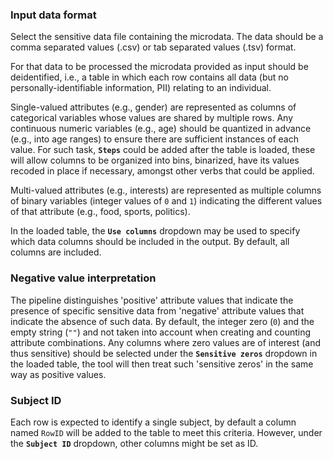 ### Input data format

Select the sensitive data file containing the microdata. The data should be a comma separated values (.csv) or tab separated values (.tsv) format.

For that data to be processed the microdata provided as input should be deidentified, i.e., a table in which each row contains all data (but no personally-identifiable information, PII) relating to an individual.

Single-valued attributes (e.g., gender) are represented as columns of categorical variables whose values are shared by multiple rows. Any continuous numeric variables (e.g., age) should be quantized in advance (e.g., into age ranges) to ensure there are sufficient instances of each value. For such task, **`Steps`** could be added after the table is loaded, these will allow columns to be organized into bins, binarized, have its values recoded in place if necessary, amongst other verbs that could be applied.

Multi-valued attributes (e.g., interests) are represented as multiple columns of binary variables (integer values of `0` and `1`) indicating the different values of that attribute (e.g., food, sports, politics).

In the loaded table, the **`Use columns`** dropdown may be used to specify which data columns should be included in the output. By default, all columns are included.

### Negative value interpretation

The pipeline distinguishes 'positive' attribute values that indicate the presence of specific sensitive data from 'negative' attribute values that indicate the absence of such data. By default, the integer zero (`0`) and the empty string (`""`) and not taken into account when creating and counting attribute combinations. Any columns where zero values are of interest (and thus sensitive) should be selected under the **`Sensitive zeros`** dropdown in the loaded table, the tool will then treat such 'sensitive zeros' in the same way as positive values.

### Subject ID

Each row is expected to identify a single subject, by default a column named `RowID` will be added to the table to meet this criteria. However, under the **`Subject ID`** dropdown, other columns might be set as ID.
